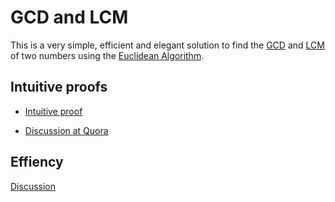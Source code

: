 # GCD and LCM

This is a very simple, efficient and elegant solution to
find the
[GCD](https://proofwiki.org/wiki/Definition:Greatest_Common_Divisor/Integers)
and [LCM](https://proofwiki.org/wiki/Definition:Lowest_Common_Multiple)
of two numbers using the
[Euclidean Algorithm](https://proofwiki.org/wiki/Euclidean_Algorithm).

## Intuitive proofs

* [Intuitive proof](http://people.cs.ksu.edu/~schmidt/301s14/Exercises/euclid_alg.html)

* [Discussion at Quora](https://www.quora.com/Is-there-an-intuitive-explanation-for-Euclids-algorithm-to-find-the-GCD-of-two-numbers)

## Effiency

[Discussion](https://stackoverflow.com/questions/3980416/time-complexity-of-euclids-algorithm)
